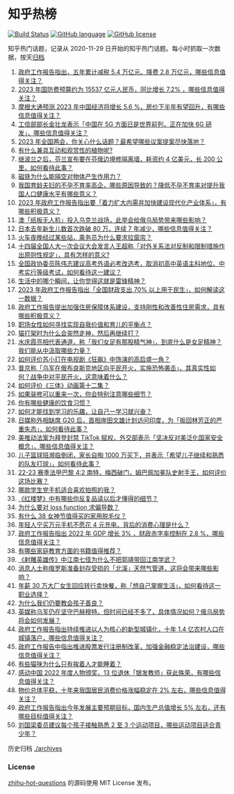 # 知乎热榜
[![Build Status](https://github.com/ToWeLong/zhihu-hot-questions/workflows/CI/badge.svg)](https://github.com/ToWeLong/zhihu-hot-questions/actions)
[![GitHub language](https://img.shields.io/badge/language-golang-orange.svg)](https://golang.org/)
[![GitHub license](https://img.shields.io/github/license/ToWeLong/zhihu-hot-questions)](https://github.com/ToWeLong/zhihu-hot-questions/blob/main/LICENSE)

知乎热门话题，记录从 2020-11-29 日开始的知乎热门话题。每小时抓取一次数据，按天[归档](./archives)

<!-- BEGIN -->

1. [政府工作报告指出，五年累计减税 5.4 万亿元、降费 2.8 万亿元，哪些信息值得关注？](https://www.zhihu.com/question/587680049)
1. [2023 年国防费预算约为 15537 亿元人民币，同比增长 7.2% ，哪些信息值得关注？](https://www.zhihu.com/question/587693449)
1. [摩根大通预测 2023 年中国经济将增长 5.6 %，房价下半年有望回升，有哪些信息值得关注？](https://www.zhihu.com/question/586990626)
1. [工信部部长金壮龙表示「中国在 5G 方面已是世界前列，正在加快 6G 研发」，哪些信息值得关注？](https://www.zhihu.com/question/587691577)
1. [2023 年全国两会，你关心什么话题？最希望哪些议案提案尽快落地？](https://www.zhihu.com/question/586886182)
1. [有什么兼具互动和观赏性的植物呢?](https://www.zhihu.com/question/587020250)
1. [继波兰之后，芬兰宣布要在芬俄边境修隔离墙，耗资约 4 亿美元，长 200 公里，如何看待此事？](https://www.zhihu.com/question/586936750)
1. [磁铁为什么能隔空对物体产生作用力？](https://www.zhihu.com/question/584211295)
1. [我国育龄夫妇的不孕不育率高企，哪些原因导致的？降低不孕不育率对提升我国人口健康水平有哪些意义？](https://www.zhihu.com/question/587545395)
1. [2023 年政府工作报告指出要「着力扩大内需并加快建设现代化产业体系」，有哪些积极意义？](https://www.zhihu.com/question/587679239)
1. [澳「纸板无人机」投入乌克兰战场，此举会给俄乌局势带来哪些影响？](https://www.zhihu.com/question/587543422)
1. [日本去年新生儿数首次跌破 80 万，连续 7 年减少，哪些信息值得关注？](https://www.zhihu.com/question/586695816)
1. [火车夜晚经过某些站，乘务员为什么要求拉窗帘？](https://www.zhihu.com/question/566158526)
1. [十四届全国人大一次会议大会发言人王超称「对外关系法对反制和限制措施作出原则性规定」，具有怎样的意义?](https://www.zhihu.com/question/587499823)
1. [全国政协委员陈伟志建议高考外语必考改选考，取消初高中英语主科地位、中考实行等级考试，如何看待这一建议？](https://www.zhihu.com/question/587545451)
1. [生活中的哪个瞬间，让你觉得这就是雷锋精神？](https://www.zhihu.com/question/586728406)
1. [2023 年政府工作报告指出「全国财政支出 70% 以上用于民生」，如何解读这一数据？](https://www.zhihu.com/question/587680224)
1. [政府工作报告提出加强住房保障体系建设，支持刚性和改善性住房需求，具有哪些积极意义？](https://www.zhihu.com/question/587685144)
1. [职场女性如何寻找实现自我价值和育儿的平衡点？](https://www.zhihu.com/question/501093768)
1. [猫打架时为什么会突然走神，然后再继续打？](https://www.zhihu.com/question/586490174)
1. [水庆霞亮相代表通道，称「我们女足有那股精气神」，到底什么是女足精神？我们能从中汲取哪些力量？](https://www.zhihu.com/question/587692635)
1. [如何评价苏小玎在电视剧《狂飙》中饰演的高启盛一角？](https://www.zhihu.com/question/584241078)
1. [普京称「乌军在俄布良斯克地区向平民开火，实施恐怖袭击」，其真实性如何？战争中对平民开火，这意味着什么？](https://www.zhihu.com/question/587192785)
1. [如何评价《三体》动画第十二集？](https://www.zhihu.com/question/587483843)
1. [如果装修可以重来一次，你会特别注意哪些细节？](https://www.zhihu.com/question/585164275)
1. [你有哪些健康的饮食习惯？](https://www.zhihu.com/question/447754776)
1. [如何才能找到学习的乐趣，让自己一学习就兴奋？](https://www.zhihu.com/question/428602441)
1. [日媒称外相缺席 G20 后，首相岸田文雄计划访问印度，为「扳回林芳正的严重失态」，如何看待此事？](https://www.zhihu.com/question/587618601)
1. [美推动法案为拜登封禁 TikTok 赋权，外交部表示「坚决反对美泛化国家安全概念」，哪些信息值得关注？](https://www.zhihu.com/question/587130052)
1. [儿子篮球班濒临倒闭，家长自掏 1000 万买下，并表示「希望儿子继续和熟悉的队友打球」，如何看待此事？](https://www.zhihu.com/question/587110792)
1. [22-23 赛季法甲巴黎 4:2 南特，梅西破门，姆巴佩加冕队史射手王，如何评价这场比赛？](https://www.zhihu.com/question/587645266)
1. [哪款学生党手机适合喜欢拍照的我？](https://www.zhihu.com/question/587096973)
1. [《红楼梦》中有哪些你反复品读以后才懂得的细节？](https://www.zhihu.com/question/358463915)
1. [为什么要对 loss function 求偏导数？](https://www.zhihu.com/question/587023515)
1. [有什么 38  女神节值得买的家用脱毛仪？](https://www.zhihu.com/question/586921591)
1. [年轻人宁买万元手机不愿花 4 元充电，背后的消费心理是什么？](https://www.zhihu.com/question/553849188)
1. [政府工作报告指出 2022 年 GDP 增长 3% ，财政赤字率控制在 2.8 %，哪些信息值得关注？](https://www.zhihu.com/question/587679373)
1. [有哪些家庭教育方面的书籍值得推荐？](https://www.zhihu.com/question/577339524)
1. [《射雕英雄传》中江南七怪为什么不把郭靖带回江南学武？](https://www.zhihu.com/question/587253631)
1. [消息人士称俄罗斯准备封存受损的「北溪」天然气管道，这将会带来哪些影响？](https://www.zhihu.com/question/587678089)
1. [年薪 30 万大厂女生回应转行卖快餐，称「想自己掌握生活」，如何看待这一职业选择？](https://www.zhihu.com/question/586908117)
1. [为什么我们仍要教会孩子善良？](https://www.zhihu.com/question/569430746)
1. [英媒称乌军仍在坚守巴赫穆特，但时间已经不多了，具体情况如何？俄乌局势将会如何发展？](https://www.zhihu.com/question/587102665)
1. [政府工作报告指出持续推进以人为核心的新型城镇化，十年 1.4 亿农村人口在城镇落户，哪些信息值得关注？](https://www.zhihu.com/question/587681937)
1. [政府工作报告中指出推进股票发行注册制改革，加强金融稳定法治建设，哪些信息值得关注？](https://www.zhihu.com/question/587681477)
1. [有些猫咪为什么只有挨着人才能睡着？](https://www.zhihu.com/question/587047637)
1. [感动中国 2022 年度人物颁奖，13 位退休「银发教师」获此殊荣，有哪些信息值得关注？](https://www.zhihu.com/question/587609879)
1. [物价总体平稳，十年来我国居民消费价格涨幅稳定在 2% 左右，哪些信息值得关注？](https://www.zhihu.com/question/587680308)
1. [政府工作报告指出今年发展主要预期目标，国内生产总值增长 5% 左右，还有哪些目标值得关注？](https://www.zhihu.com/question/587681763)
1. [刘国梁委员建议每个孩子接触熟悉 2 至 3 个运动项目，哪些运动项目适合青少年？](https://www.zhihu.com/question/587621937)

<!-- END -->

历史归档 [./archives](./archives)


### License
[zhihu-hot-questions](https://github.com/towelong/zhihu-hot-questions) 的源码使用 MIT License 发布。